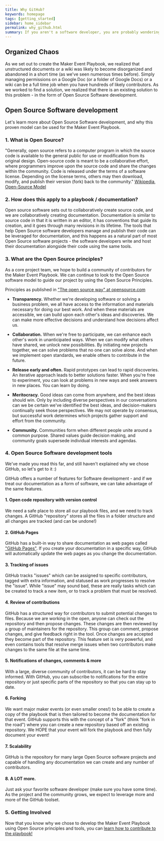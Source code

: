 ```yaml
---
title: Why GitHub?
keywords: homepage
tags: [getting_started]
sidebar: home_sidebar
permalink: why_github.html
summary: If you aren't a software developer, you are probably wondering what this GitHub thing is all about. Stick around for a bit and let's talk about why we chose to create the Maker Event Playbook using Open Source Software principles.
---
```


## Organized Chaos
As we set out to create the Maker Event Playbook, we realized that unstructured documents or a wiki was likely to become disorganized and abandoned in a short time (as we've seen numerous times before). Simply managing permissions on a Google Doc (or a folder of Google Docs) or a wiki can be a full time job when you have hundreds of likely contributors. As we worked to find a solution, we realized that there is an existing solution to this problem - in the form of Open Source Software development.

## Open Source Software development
Let's learn more about Open Source Software development, and why this proven model can be used for the Maker Event Playbook.

### 1. What is Open Source?
"Generally, open source refers to a computer program in which the source code is available to the general public for use or modification from its original design. Open-source code is meant to be a collaborative effort, where programmers improve upon the source code and share the changes within the community. Code is released under the terms of a software license. Depending on the license terms, others may then download, modify, and publish their version (fork) back to the community." [Wikipedia, Open-Source Model](https://en.wikipedia.org/wiki/Open-source_model)

### 2. How does this apply to a playbook / documentation?
Open source software sets out to collaboratively create source code, and we are collaboratively creating documentation. Documentation is similar to source code in that it is written in an editor, it has conventions that guide its creation, and it goes through many revisions in its lifetime. The tools that help Open Source software developers manage and publish their code can be leveraged for documentation, and this happens as a natural part of most Open Source software projects - the software developers write and host their documentation alongside their code using the same tools.

### 3. What are the Open Source principles?
As a core project team, we hope to build a community of contributors for the Maker Event Playbook. We can continue to look to the Open Source software model to guide our project by using the Open Source Principles.

Principles as published in ["The open source way" at opensource.com](https://opensource.com/open-source-way)

* __Transparency.__ Whether we're developing software or solving a business problem, we all have access to the information and materials necessary for doing our best work. And when these materials are accessible, we can build upon each other's ideas and discoveries. We can make more effective decisions and understand how decisions affect us.

* __Collaboration.__ When we're free to participate, we can enhance each other's work in unanticipated ways. When we can modify what others have shared, we unlock new possibilities. By initiating new projects together, we can solve problems that no one can solve alone. And when we implement open standards, we enable others to contribute in the future.

* __Release early and often.__ Rapid prototypes can lead to rapid discoveries. An iterative approach leads to better solutions faster. When you're free to experiment, you can look at problems in new ways and seek answers in new places. You can learn by doing.

* __Meritocracy.__ Good ideas can come from anywhere, and the best ideas should win. Only by including diverse perspectives in our conversations can we be certain we've identified the best ideas, and decision-makers continually seek those perspectives. We may not operate by consensus, but successful work determines which projects gather support and effort from the community.

* __Community.__ Communities form when different people unite around a common purpose. Shared values guide decision making, and community goals supersede individual interests and agendas.

### 4. Open Source Software development tools
We've made you read this far, and still haven't explained why we chose GitHub, so let's get to it :)

GitHub offers a number of features for Software development - and if we treat our documentation as a form of software, we can take advantage of the same features.

#### 1. Open code repository with version control
We need a safe place to store all our playbook files, and we need to track changes. A GitHub "repository" stores all the files in a folder structure and all changes are tracked (and can be undone!)

#### 2. GitHub Pages
GitHub has a built-in way to share documentation as web pages called ["GitHub Pages"](https://pages.github.com/). If you create your documentation in a specific way, GitHub will automatically update the web pages as you change the documentation.

#### 3. Tracking of issues
GitHub tracks "issues" which can be assigned to specific contributors, tagged with extra information, and statused as work progresses to resolve the "issue". While "issue" may sound bad, these are really tasks which can be created to track a new item, or to track a problem that must be resolved.

#### 4. Review of contributions
GitHub has a structured way for contributors to submit potential changes to files. Because we are working in the open, anyone can check out the repository and then propose changes. These changes are then reviewed by a group of maintainers for the repository. This group can comment, propose changes, and give feedback right in the tool. Once changes are accepted they become part of the repository. This feature set is very powerful, and even contains tools that resolve merge issues when two contributors make changes to the same file at the same time.

#### 5. Notifications of changes, comments & more
With a large, diverse community of contributors, it can be hard to stay informed. With GitHub, you can subscribe to notifications for the entire repository or just specific parts of the repository so that you can stay up to date.

#### 6. Forking
We want major maker events (or even smaller ones!) to be able to create a copy of the playbook that is then tailored to become the documentation for that event. GitHub supports this with the concept of a "fork" (think "fork in the road") where you can create a new repository based off an existing repository. We HOPE that your event will fork the playbook and then fully document your event!

#### 7. Scalability
GitHub is the repository for many large Open Source software projects and capable of handling any documentation we can create and any number of contributors.

#### 8. A LOT more.
Just ask your favorite software developer (make sure you have some time). As the project and the community grows, we expect to leverage more and more of the GitHub toolset.

### 5. Getting Involved
Now that you know why we chose to develop the Maker Event Playbook using Open Source principles and tools, you can [learn how to contribute to the playbook!](contributing.html) 
